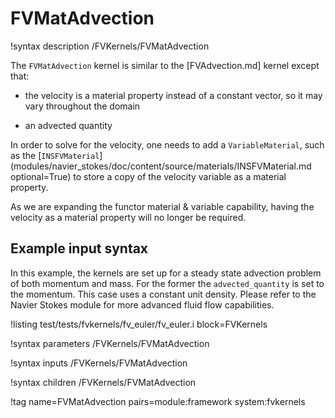 # FVMatAdvection

!syntax description /FVKernels/FVMatAdvection

The `FVMatAdvection` kernel is similar to the [FVAdvection.md] kernel except that:

- the velocity is a material property instead of a constant vector, so it may vary throughout the domain

- an advected quantity


In order to solve for the velocity, one needs to add a `VariableMaterial`, such as the
[`INSFVMaterial`](modules/navier_stokes/doc/content/source/materials/INSFVMaterial.md optional=True)
to store a copy of the velocity variable as a material property.

As we are expanding the functor material & variable capability, having the velocity as a material
property will no longer be required.

## Example input syntax

In this example, the kernels are set up for a steady state advection problem of both
momentum and mass. For the former the `advected_quantity` is set to the momentum. This
case uses a constant unit density. Please refer to the Navier Stokes module for more advanced
fluid flow capabilities.

!listing test/tests/fvkernels/fv_euler/fv_euler.i block=FVKernels

!syntax parameters /FVKernels/FVMatAdvection

!syntax inputs /FVKernels/FVMatAdvection

!syntax children /FVKernels/FVMatAdvection

!tag name=FVMatAdvection pairs=module:framework system:fvkernels
